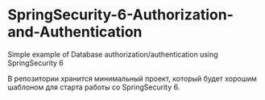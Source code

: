 # SpringSecurity-6-Authorization-and-Authentication
Simple example of Database authorization/authentication using SpringSecurity 6

В репозитории хранится минимальный проект, который будет хорошим шаблоном для старта работы со SpringSecurity 6.
